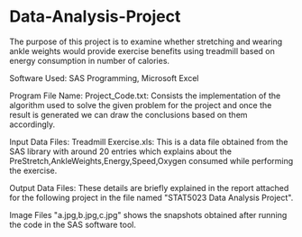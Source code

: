 # Data-Analysis-Project
The purpose of this project is to examine whether stretching and wearing ankle weights would provide exercise benefits using treadmill based on energy consumption in number of calories.

Software Used: SAS Programming, Microsoft Excel

Program File Name: Project_Code.txt: Consists the implementation of the algorithm used to solve the given problem for the project and once the result is generated we can draw the conclusions based on them accordingly.

Input Data Files: Treadmill Exercise.xls: This is a data file obtained from the SAS library with around 20 entries which explains about the PreStretch,AnkleWeights,Energy,Speed,Oxygen consumed while performing the exercise.

Output Data Files: These details are briefly explained in the report attached for the following project in the file named "STAT5023 Data Analysis Project".

Image Files "a.jpg,b.jpg,c.jpg" shows the snapshots obtained after running the code in the SAS software tool.
